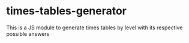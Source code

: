 # times-tables-generator
This is a JS module to generate times tables by level with its respective possible answers
